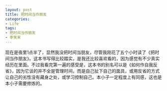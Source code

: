 ```yaml
---
layout: post
title: 把时间当作朋友
categories:
- Life
tags:
- 把时间当作朋友
- 李笑来
---
```


现在是夜里1点半了，显然我没把时间当朋友，尽管我刚花了五个小时读了《把时间当作朋友》。这本书写得比较踏实，是我还比较喜欢看的，因为感觉有不少真实经历在里面。不过我看完第一遍的感受是，这本书的别名可以是《如何作自我反省》，因为它谈的并不全是管理时间，而是自己扯下自己的面具，或用反省的方式让自己的劣性没有藏身之处，或学习控制自己。本小子一定程度上有同感，这也是本小子需要修炼的。
